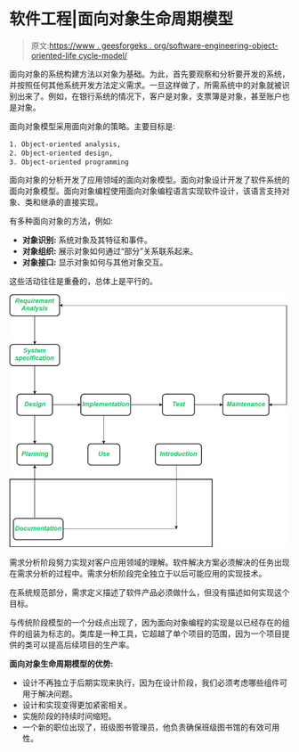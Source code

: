 # 软件工程|面向对象生命周期模型

> 原文:[https://www . geesforgeks . org/software-engineering-object-oriented-life cycle-model/](https://www.geeksforgeeks.org/software-engineering-object-oriented-life-cycle-model/)

面向对象的系统构建方法以对象为基础。为此，首先要观察和分析要开发的系统，并按照任何其他系统开发方法定义需求。一旦这样做了，所需系统中的对象就被识别出来了。例如，在银行系统的情况下，客户是对象，支票簿是对象，甚至账户也是对象。

面向对象模型采用面向对象的策略。主要目标是:

```
1. Object-oriented analysis,
2. Object-oriented design,
3. Object-oriented programming 
```

面向对象的分析开发了应用领域的面向对象模型。面向对象设计开发了软件系统的面向对象模型。面向对象编程使用面向对象编程语言实现软件设计，该语言支持对象、类和继承的直接实现。

有多种面向对象的方法，例如:

*   **对象识别:**
    系统对象及其特征和事件。
*   **对象组织:**
    展示对象如何通过“部分”关系联系起来。
*   **对象接口:**
    显示对象如何与其他对象交互。

这些活动往往是重叠的，总体上是平行的。

![](img/ec3bb4ca37a894e9a145da160d7a670d.png)

需求分析阶段努力实现对客户应用领域的理解。软件解决方案必须解决的任务出现在需求分析的过程中。需求分析阶段完全独立于以后可能应用的实现技术。

在系统规范部分，需求定义描述了软件产品必须做什么，但没有描述如何实现这个目标。

与传统阶段模型的一个分歧点出现了，因为面向对象编程的实现是以已经存在的组件的组装为标志的。类库是一种工具，它超越了单个项目的范围，因为一个项目提供的类可以提高后续项目的生产率。

**面向对象生命周期模型的优势:**

*   设计不再独立于后期实现来执行，因为在设计阶段，我们必须考虑哪些组件可用于解决问题。
*   设计和实现变得更加紧密相关。
*   实施阶段的持续时间缩短。
*   一个新的职位出现了，班级图书管理员，他负责确保班级图书馆的有效可用性。